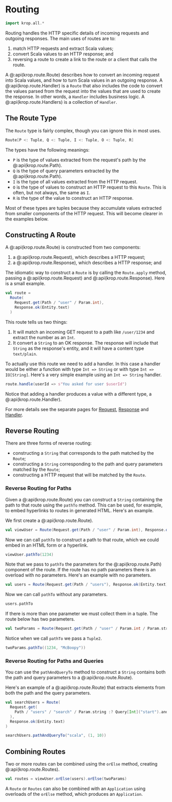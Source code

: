 # Routing

```scala mdoc:invisible
import krop.all.*
```

Routing handles the HTTP specific details of incoming requests and outgoing responses. The main uses of routes are to:

1. match HTTP requests and extract Scala values;
2. convert Scala values to an HTTP response; and
3. reversing a route to create a link to the route or a client that calls the route.

A @:api(krop.route.Route) describes how to convert an incoming request into Scala values, and how to turn Scala values in an outgoing response.
A @:api(krop.route.Handler) is a `Route` that also includes the code to convert the values parsed from the request into the values that are used to create the response. In other words, a `Handler` includes business logic.
A @:api(krop.route.Handlers) is a collection of `Handler`.


## The Route Type

The `Route` type is fairly complex, though you can ignore this in most uses.

``` scala
Route[P <: Tuple, Q <: Tuple, I <: Tuple, O <: Tuple, R]
```

The types have the following meanings:

* `P` is the type of values extracted from the request's path by the @:api(krop.route.Path).
* `Q` is the type of query parameters extracted by the @:api(krop.route.Path).
* `I` is the type of all values extracted from the HTTP request.
* `O` is the type of values to construct an HTTP request to this `Route`. This is often, but not always, the same as `I`.
* `R` is the type of the value to construct an HTTP response.

Most of these types are tuples because they accumulate values extracted from smaller components of the HTTP request.
This will become clearer in the examples below.


## Constructing A Route

A @:api(krop.route.Route) is constructed from two components:

1. a @:api(krop.route.Request), which describes a HTTP request;
2. a @:api(krop.route.Response), which describes a HTTP response; and

The idiomatic way to construct a `Route` is by calling the `Route.apply` method, passing a @:api(krop.route.Request) and @:api(krop.route.Response). 
Here is a small example.

```scala mdoc:silent
val route = 
  Route(
    Request.get(Path / "user" / Param.int), 
    Response.ok(Entity.text)
  )
```

This route tells us two things:

1. It will match an incoming GET request to a path like `/user/1234` and extract the number as an `Int`.
2. It convert a `String` to an OK response. The response will include that `String` as the response's entity, and it will have a content type `text/plain`.

To actually use this route we need to add a handler. In this case a handler would be either a function with type `Int => String` or with type `Int => IO[String]`. Here's a very simple example using an `Int => String` handler.

```scala
route.handle(userId => s"You asked for user $userId")
```

Notice that adding a handler produces a value with a different type, a @:api(krop.route.Handler).

For more details see the separate pages for [Request](request.md), [Response](response.md) and [Handler](../handler.md).



## Reverse Routing

There are three forms of reverse routing:

* constructing a `String` that corresponds to the path matched by the `Route`;
* constructing a `String` corresponding to the path and query parameters matched by the `Route`;
* constructing a HTTP request that will be matched by the `Route`.


### Reverse Routing for Paths

Given a @:api(krop.route.Route) you can construct a `String` containing the path to that route using the `pathTo` method. This can be used, for example, to embed hyperlinks to routes in generated HTML. Here's an example.

We first create a @:api(krop.route.Route).

```scala mdoc:silent
val viewUser = Route(Request.get(Path / "user" / Param.int), Response.ok(Entity.text))
```

Now we can call `pathTo` to construct a path to that route, which we could embed in an HTML form or a hyperlink.

```scala mdoc
viewUser.pathTo(1234)
```

Note that we pass to `pathTo` the parameters for the @:api(krop.route.Path) component of the route.
If the route has no path parameters there is an overload with no parameters.
Here's an example with no parameters.

```scala mdoc:silent
val users = Route(Request.get(Path / "users"), Response.ok(Entity.text))
```

Now we can call `pathTo` without any parameters.

```scala mdoc
users.pathTo
```

If there is more than one parameter we must collect them in a tuple.
The route below has two parameters.

```scala mdoc:silent
val twoParams = Route(Request.get(Path / "user" / Param.int / Param.string), Response.ok(Entity.text))
```

Notice when we call `pathTo` we pass a `Tuple2`.

```scala mdoc
twoParams.pathTo((1234, "McBoopy"))
```


### Reverse Routing for Paths and Queries

You can use the `pathAndQueryTo` method to construct a `String` contains both the path and query parameters to a @:api(krop.route.Route).

Here's an example of a @:api(krop.route.Route) that extracts elements from both the path and the query parameters.

```scala mdoc:silent
val searchUsers = Route(
  Request.get(
    Path / "users" / "search" / Param.string :? Query[Int]("start").and[Int]("stop")
  ),
  Response.ok(Entity.text)
)
```

```scala mdoc
searchUsers.pathAndQueryTo("scala", (1, 10))
```



## Combining Routes

Two or more routes can be combined using the `orElse` method, creating @:api(krop.route.Routes).

``` scala mdoc
val routes = viewUser.orElse(users).orElse(twoParams)
```

A `Route` or `Routes` can also be combined with an `Application` using overloads of the `orElse` method, which produces an `Application`.
